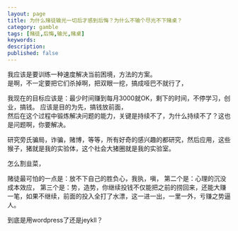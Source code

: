 ```yaml
---
layout: page
title: 为什么赌徒输光一切后才感到后悔？为什么不输个尽光不下赌桌？
category: gamble
tags: [赌徒,后悔,输光,赌桌]
keywords:
description:
published: false
---
```


我应该是要训练一种速度解决当前困境，方法的方案。   
是啊，不一定要把它们杀掉啊，把双眼一挖，搞成哑巴不就行了，


我现在的目标应该是：最少时间赚到每月3000就OK，剩下的时间，不停学习，创业，搞钱。  应该是目的为先，搞钱放前面，  
然后在这个过程中锻炼解决问题的能力，关键是持续不了，为什么持续不了？这也是问题啊，你要解决。   

研究旁氏骗局，诈骗，赌博，等等，所有好奇的感兴趣的都研究，然后应用，这些猴子，猪就是我的实验体，这个社会大猪圈就是我的实验室。  

怎么割韭菜，

赌徒最可怕的一点是：放不下自己的胜负心，我执，嗔，
第二个是：心理的沉没成本效应，
第三个是：势，造势，你继续投钱不仅能把之前的捞回来，还能大赚一笔，如果不继续，前面的投入全打了水漂，这一进一出，一里一外，亏赚之势逼人。

到底是用wordpress了还是jeykll？





